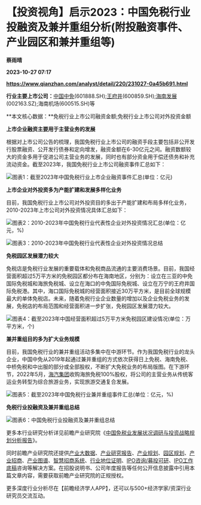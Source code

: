 # 【投资视角】启示2023：中国免税行业投融资及兼并重组分析(附投融资事件、产业园区和兼并重组等)
**蔡雨晴**

**2023-10-27 07:17**

**https://www.qianzhan.com/analyst/detail/220/231027-0a45b691.html**

**行业主要上市公司：**[中国中免](https://stock.qianzhan.com/hs/zhengquan_601888.SH.html)(601888.SH);[王府井](https://stock.qianzhan.com/hs/zhengquan_600859.SH.html)(600859.SH);[海南发展](https://stock.qianzhan.com/hs/zhengquan_002163.SZ.html)(002163.SZ);海南机场(600515.SH)等

**本文核心数据：**免税行业上市公司融资金额;免税行业上市公司对外投资金额

**上市企业融资主要用于主营业务的发展**

根据对上市公司公告的梳理，我国免税行业上市公司的融资手段主要包括非公开发行股票融资、公开发行债券和定向增发，融资金额在6-30亿元之间。融资数额较大的资金多用于促进公司主营业务的发展，同时也有部分资金用于偿还债务和补充流动资金。截至2023年，我国免税行业上市公司融资事件汇总如下：

![图表1：截至2023年中国免税行业上市企业融资事件汇总(单位：亿元)](https://img3.qianzhan.com/news/202310/27/20231027-ce98f0a24de01149.png)

**上市企业对外投资多为产能扩建和发展多样化业务**

目前，我国免税行业上市公司对外投资目的多出于产能扩建和布局多样化业务，2010-2023年上市公司对外投资情况具体汇总如下：

![图表2：2010-2023年中国免税行业代表性企业对外投资情况汇总(单位：亿元，%)](https://img3.qianzhan.com/news/202310/27/20231027-c6993847721def75.png)

![图表3：2010-2023年中国免税行业代表性企业对外投资情况总结](https://img3.qianzhan.com/news/202310/27/20231027-dbfd0cc6522e656c.png)

**免税园区发展潜力较大**

免税店是免税行业发展的重要载体和免税商品流通的主要消费场景。目前，我国经营面积超过5万平方米的免税园区都分布在海南地区，分别为：设立在三亚的中免国际免税城和海旅免税城、设立在海口的中免国际免税城、设立在万宁的王府井国际免税港。其中，海口国际免税城的经营面积接近30万平方米，是目前全球规模最大的单体免税店。未来，随着免税行业企业数量的增加以及企业免税业务的发展，免税店的布局范围和经营面积进一步扩张，免税园区发展潜力较大。

![图表4：截至2023年中国经营面积超过5万平方米免税园区建设情况(单位：万平方米，个)](https://img3.qianzhan.com/news/202310/27/20231027-11d2908cd8608a18.png)

**兼并重组目的多为扩大业务规模**

目前，我国免税行业的兼并重组活动多集中在中游环节。作为我国免税行业的龙头企业，中国中免从2019年起通过兼并重组的方式依次获得日上免税、海南免税、中桥免税和中出服的部分或全部股权，不断扩大免税业务的布局版图。在下游环节，2022年5月，[海汽集团](https://stock.qianzhan.com/hs/zhengquan_603069.SH.html)收购海旅免税100%股权，将公司的主营业务从传统客运业务转型为综合旅游业务，实现旅游交通复合发展。

![图表5：截至2023年中国免税行业兼并重组事件汇总(单位：亿元，%)](https://img3.qianzhan.com/news/202310/27/20231027-8eb7e69998cc9118.png)

**免税行业投融资及兼并重组总结**

![图表6：中国免税行业投融资及兼并重组总结](https://img3.qianzhan.com/news/202310/27/20231027-c1d4ebdad7b5d74e.png)

更多本行业研究分析详见前瞻产业研究院《[中国免税业发展状况调研与投资战略规划分析报告](https://bg.qianzhan.com/report/detail/87cb4c66add64e86.html)》。

同时前瞻产业研究院还提供[产业大数据](https://d.qianzhan.com/)、[产业研究报告](https://bg.qianzhan.com/report/hotlist/)、[产业规划](https://f.qianzhan.com/chanyeguihua2/)、[园区规划](https://f.qianzhan.com/yuanqu/)、[产业招商](https://f.qianzhan.com/chanyezhaoshang/)、[产业图谱](https://bg.qianzhan.com/report/lianglian/)、[智慧招商系统](https://z.qianzhan.com/)、[行业地位证明](https://bg.qianzhan.com/report/qyppcs)、[IPO咨询/募投可研](https://ipo.qianzhan.com/mutou/)、[IPO工作底稿](https://ipo.qianzhan.com/digao/)咨询等解决方案。在招股说明书、公司年度报告等任何公开信息披露中引用本篇文章内容，需要获取前瞻产业研究院的正规授权。

更多深度行业分析尽在【前瞻经济学人APP】，还可以与500+经济学家/资深行业研究员交流互动。